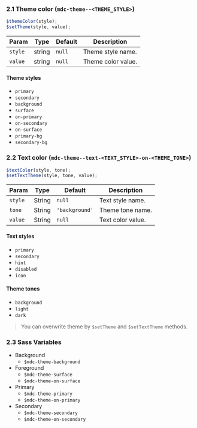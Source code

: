 ### 2.1 Theme color (`mdc-theme--<THEME_STYLE>`)

```js
$themeColor(style);
$setTheme(style, value);
```

| Param   | Type   | Default | Description        |
| ------- | ------ | ------- | ------------------ |
| `style` | string | `null`  | Theme style name.  |
| `value` | string | `null`  | Theme color value. |

#### Theme styles

- `primary`
- `secondary`
- `background`
- `surface`
- `on-primary`
- `on-secondary`
- `on-surface`
- `primary-bg`
- `secondary-bg`

### 2.2 Text color (`mdc-theme--text-<TEXT_STYLE>-on-<THEME_TONE>`)

```js
$textColor(style, tone);
$setTextTheme(style, tone, value);
```

| Param   | Type   | Default        | Description       |
| ------- | ------ | -------------- | ----------------- |
| `style` | String | `null`         | Text style name.  |
| `tone`  | String | `'background'` | Theme tone name.  |
| `value` | String | `null`         | Text color value. |

#### Text styles

- `primary`
- `secondary`
- `hint`
- `disabled`
- `icon`

#### Theme tones

- `background`
- `light`
- `dark`

> You can overwrite theme by `$setTheme` and `$setTextTheme` methods.

### 2.3 Sass Variables

- Background
  - `$mdc-theme-background`
- Foreground
  - `$mdc-theme-surface`
  - `$mdc-theme-on-surface`
- Primary
  - `$mdc-theme-primary`
  - `$mdc-theme-on-primary`
- Secondary
  - `$mdc-theme-secondary`
  - `$mdc-theme-on-secondary`
